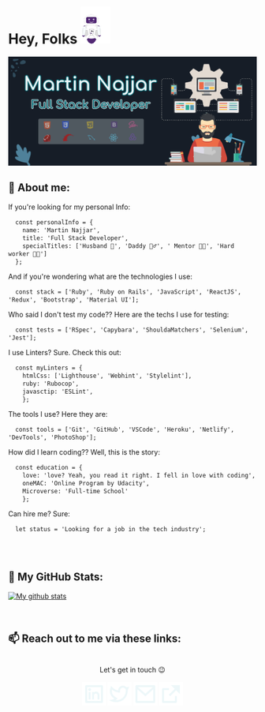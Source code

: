 # Hey, Folks ![Hey](https://github.com/martinnajjar12/martinnajjar12/blob/master/imgs/robo.gif)

![Header](https://github.com/martinnajjar12/martinnajjar12/blob/new-readme-pic/imgs/dark-header.jpg)

## 📇 About me:

If you're looking for my personal Info:

```
  const personalInfo = {
    name: 'Martin Najjar',
    title: 'Full Stack Developer',
    specialTitles: ['Husband 🤵', 'Daddy 🧙‍♂️', ' Mentor 👨‍🏫', 'Hard worker 👨‍💻']
  };
```

And if you're wondering what are the technologies I use:
```
  const stack = ['Ruby', 'Ruby on Rails', 'JavaScript', 'ReactJS', 'Redux', 'Bootstrap', 'Material UI'];
```

Who said I don't test my code?? Here are the techs I use for testing:
```
  const tests = ['RSpec', 'Capybara', 'ShouldaMatchers', 'Selenium', 'Jest'];
```

I use Linters? Sure. Check this out:
```
  const myLinters = {
    htmlCss: ['Lighthouse', 'Webhint', 'Stylelint'],
    ruby: 'Rubocop',
    javasctip: 'ESLint',
    };
```

The tools I use? Here they are:
```
  const tools = ['Git', 'GitHub', 'VSCode', 'Heroku', 'Netlify', 'DevTools', 'PhotoShop'];
```

How did I learn coding?? Well, this is the story:
```
  const education = {
    love: 'love? Yeah, you read it right. I fell in love with coding',
    oneMAC: 'Online Program by Udacity',
    Microverse: 'Full-time School'
    };
```

Can hire me? Sure:
```
  let status = 'Looking for a job in the tech industry';
```

<br /><br />
## 📜 My GitHub Stats:
  [![My github stats](https://github-readme-stats.vercel.app/api?username=martinnajjar12&hide=issues&count_private=true&show_icons=true&bg_color=161d27&icon_color=c3e4e8&text_color=c3e4e8&title_color=edf7f9)](https://github.com/anuraghazra/github-readme-stats)
<br /><br /><br />
## 📫 Reach out to me via these links:
<br />

<div align='center'>
  Let's get in touch 😉 <br /><br />
  <a href="https://www.linkedin.com/in/martinnajjar12"><img src='./imgs/linkedin-box-line.svg' alt='linkedin icon'></a>
  <a href="https://twitter.com/martin_najjar"><img src='./imgs/twitter-line.svg' alt='twitter icon'></a>
  <a href="mailto:martin@martinnajjar.tech"><img src='./imgs/mail-line.svg' alt='mail icon'></a>
  <a href="https://martinnajjar.tech"><img src="./imgs/external-link-fill.svg" alt="external link icon"></a>
</div>
